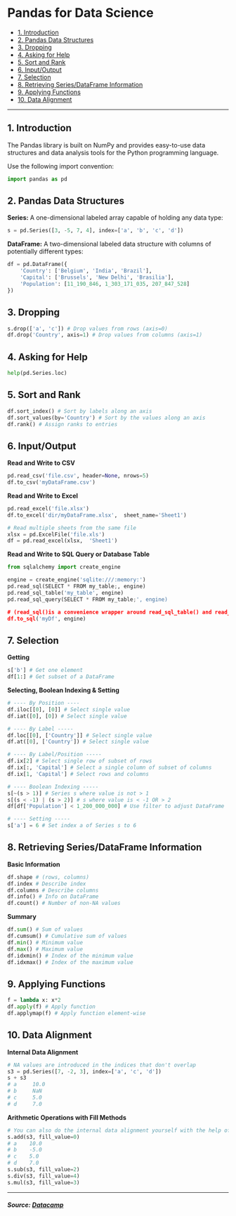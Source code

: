 # Pandas for Data Science

* [1. Introduction](#1-introduction)
* [2. Pandas Data Structures](#2-pandas-data-structures)
* [3. Dropping](#3-dropping)
* [4. Asking for Help](#4-asking-for-help)
* [5. Sort and Rank](#5-sort-and-rank)
* [6. Input/Output](#6-inputoutput)
* [7. Selection](#7-selection)
* [8. Retrieving Series/DataFrame Information](#8-retrieving-seriesdataframe-information)
* [9. Applying Functions](#9-applying-functions)
* [10. Data Alignment](#10-data-alignment)

---

## 1. Introduction
The Pandas library is built on NumPy and provides easy-to-use data structures and data analysis tools for the Python programming language. 

Use the following import convention:
```python
import pandas as pd
```

## 2. Pandas Data Structures
**Series:** A one-dimensional labeled array capable of holding any data type:
```python
s = pd.Series([3, -5, 7, 4], index=['a', 'b', 'c', 'd'])
```
**DataFrame:** A two-dimensional labeled data structure with columns of potentially different types:
```python
df = pd.DataFrame({
    'Country': ['Belgium', 'India', 'Brazil'],
    'Capital': ['Brussels', 'New Delhi', 'Brasilia'],
    'Population': [11_190_846, 1_303_171_035, 207_847_528]
})
```

## 3. Dropping
```python
s.drop(['a', 'c']) # Drop values from rows (axis=0)
df.drop('Country', axis=1) # Drop values from columns (axis=1)
```

## 4. Asking for Help
```python
help(pd.Series.loc)
```

## 5. Sort and Rank
```python
df.sort_index() # Sort by labels along an axis
df.sort_values(by='Country') # Sort by the values along an axis
df.rank() # Assign ranks to entries 
```

## 6. Input/Output
**Read and Write to CSV**
```python
pd.read_csv('file.csv', header=None, nrows=5)
df.to_csv('myDataFrame.csv')
```
**Read and Write to Excel**
```python
pd.read_excel('file.xlsx')
df.to_excel('dir/myDataFrame.xlsx',  sheet_name='Sheet1')

# Read multiple sheets from the same file
xlsx = pd.ExcelFile('file.xls')
df = pd.read_excel(xlsx,  'Sheet1')
```
**Read and Write to SQL Query or Database Table**
```python
from sqlalchemy import create_engine

engine = create_engine('sqlite:///:memory:')
pd.read_sql(SELECT * FROM my_table;, engine)
pd.read_sql_table('my_table', engine)
pd.read_sql_query(SELECT * FROM my_table;', engine)

# (read_sql()is a convenience wrapper around read_sql_table() and read_sql_query())
df.to_sql('myDf', engine)
```

## 7. Selection
**Getting**
```python
s['b'] # Get one element
df[1:] # Get subset of a DataFrame
```
**Selecting, Boolean Indexing & Setting**
```python
# ---- By Position ----
df.iloc[[0], [0]] # Select single value 
df.iat([0], [0]) # Select single value 

# ---- By Label -----
df.loc[[0], ['Country']] # Select single value 
df.at([0], ['Country']) # Select single value 

# ---- By Label/Position -----
df.ix[2] # Select single row of subset of rows
df.ix[:, 'Capital'] # Select a single column of subset of columns
df.ix[1, 'Capital'] # Select rows and columns

# ---- Boolean Indexing -----
s[~(s > 1)] # Series s where value is not > 1
s[(s < -1) | (s > 2)] # s where value is < -1 OR > 2
df[df['Population'] < 1_200_000_000] # Use filter to adjust DataFrame

# ---- Setting -----
s['a'] = 6 # Set index a of Series s to 6
```

## 8. Retrieving Series/DataFrame Information
**Basic Information**
```python
df.shape # (rows, columns)
df.index # Describe index
df.columns # Describe columns
df.info() # Info on DataFrame
df.count() # Number of non-NA values
```
**Summary**
```python
df.sum() # Sum of values
df.cumsum() # Cumulative sum of values
df.min() # Minimum value
df.max() # Maximum value
df.idxmin() # Index of the minimum value
df.idxmax() # Index of the maximum value
```

## 9. Applying Functions
```python
f = lambda x: x*2
df.apply(f) # Apply function
df.applymap(f) # Apply function element-wise
```

## 10. Data Alignment
**Internal Data Alignment**
```python
# NA values are introduced in the indices that don't overlap
s3 = pd.Series([7, -2, 3], index=['a', 'c', 'd'])
s + s3
# a     10.0
# b     NaN
# c     5.0
# d     7.0
```
**Arithmetic Operations with Fill Methods**
```python
# You can also do the internal data alignment yourself with the help of the fill methods:
s.add(s3, fill_value=0)
# a    10.0
# b    -5.0
# c    5.0
# d    7.0
s.sub(s3, fill_value=2)
s.div(s3, fill_value=4)
s.mul(s3, fill_value=3)
```

---

##### _Source: [Datacamp](https://media.datacamp.com/legacy/image/upload/v1676302204/Marketing/Blog/Pandas_Cheat_Sheet.pdf)_

